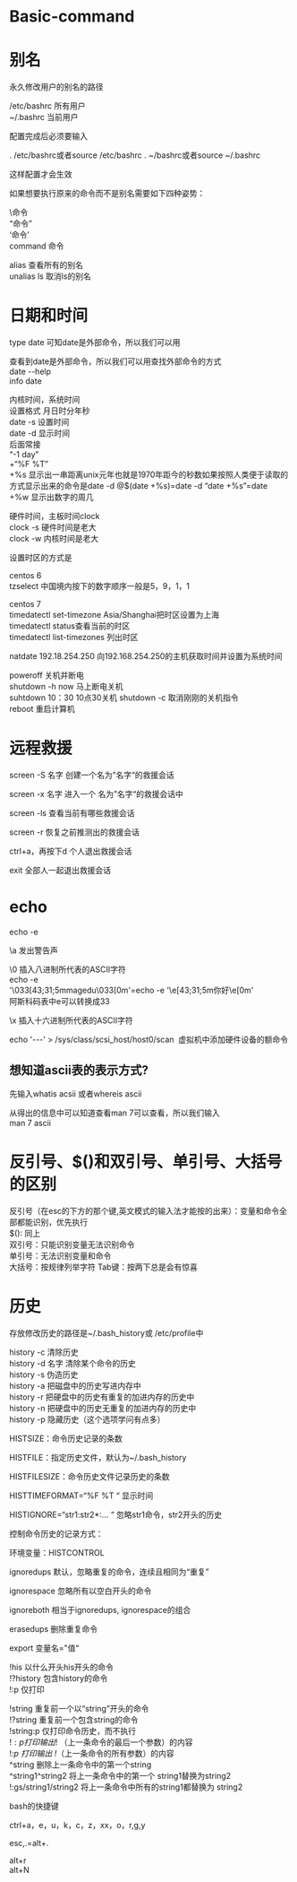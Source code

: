 # Basic-command
# __别名__  
 
永久修改用户的别名的路径  

/etc/bashrc   所有用户  
~/.bashrc     当前用户 

配置完成后必须要输入  

. /etc/bashrc或者source /etc/bashrc
. ~/bashrc或者source ~/.bashrc  

这样配置才会生效  

如果想要执行原来的命令而不是别名需要如下四种姿势：  

\命令  
“命令”  
‘命令’  
command  命令


alias  查看所有的别名  
unalias ls  取消ls的别名  

# __日期和时间__

type date  可知date是外部命令，所以我们可以用

查看到date是外部命令，所以我们可以用查找外部命令的方式  
date --help  
info date  

内核时间，系统时间    
设置格式  月日时分年秒  
date -s  设置时间  
date -d  显示时间  
后面常接  
“-1 day”  
+“%F %T”  
+%s  显示出一串距离unix元年也就是1970年距今的秒数如果按照人类便于读取的方式显示出来的命令是date -d @$(date +%s)=date -d “date +%s”=date  
+%w  显示出数字的周几

硬件时间，主板时间clock  
clock -s 硬件时间是老大  
clock -w 内核时间是老大  
  
设置时区的方式是    

centos 6  
tzselect 中国境内按下的数字顺序一般是5，9，1，1  

centos 7  
timedatectl set-timezone Asia/Shanghai把时区设置为上海  
timedatectl status查看当前的时区  
timedatectl list-timezones  列出时区

natdate 192.18.254.250  向192.168.254.250的主机获取时间并设置为系统时间   


poweroff 关机并断电  
shutdown -h now 马上断电关机   
suhtdown 10：30  10点30关机 
shutdown -c 取消刚刚的关机指令  
reboot  重启计算机


# __远程救援__  

screen -S 名字  创建一个名为”名字“的救援会话  

screen -x 名字   进入一个 名为”名字“的救援会话中  

screen -ls  查看当前有哪些救援会话   

screen -r  恢复之前推测出的救援会话  

ctrl+a，再按下d   个人退出救援会话  

exit   全部人一起退出救援会话  

# __echo__  

echo -e 

\a   发出警告声   

\0   插入八进制所代表的ASCII字符   
  echo -e   
'\033[43;31;5mmagedu\033[0m'=echo -e '\e[43;31;5m你好\e[0m'  
阿斯科码表中e可以转换成33

\x  插入十六进制所代表的ASCII字符  

echo '---' > /sys/class/scsi_host/host0/scan  虚拟机中添加硬件设备的额命令

## __想知道ascii表的表示方式?__  
先输入whatis acsii 或者whereis ascii

从得出的信息中可以知道查看man 7可以查看，所以我们输入  
man 7 ascii 

# __反引号、$()和双引号、单引号、大括号的区别__

反引号（在esc的下方的那个键,英文模式的输入法才能按的出来）：变量和命令全部都能识别，优先执行  
$(): 同上  
双引号：只能识别变量无法识别命令  
单引号：无法识别变量和命令  
大括号：按规律列举字符
Tab键：按两下总是会有惊喜  

# __历史__  
存放修改历史的路径是~/.bash_history或 /etc/profile中

history -c 清除历史  
history -d 名字  清除某个命令的历史   
history -s 伪造历史      
history -a  把磁盘中的历史写进内存中  
history -r  把硬盘中的历史有重复的加进内存的历史中    
history -n 把硬盘中的历史无重复的加进内存的历史中  
history -p  隐藏历史（这个选项学问有点多）  

HISTSIZE：命令历史记录的条数    

HISTFILE：指定历史文件，默认为~/.bash_history    

HISTFILESIZE：命令历史文件记录历史的条数    

HISTTIMEFORMAT=“%F %T “ 显示时间  

HISTIGNORE=“str1:str2*:… “ 忽略str1命令，str2开头的历史    

控制命令历史的记录方式：    

环境变量：HISTCONTROL    

ignoredups 默认，忽略重复的命令，连续且相同为“重复”  

ignorespace 忽略所有以空白开头的命令    

ignoreboth 相当于ignoredups, ignorespace的组合    

erasedups 删除重复命令    

export 变量名="值“    

!his   以什么开头his开头的命令  
!?history   包含history的命令  
!:p   仅打印  


!string 重复前一个以“string”开头的命令  
!?string 重复前一个包含string的命令  
!string:p 仅打印命令历史，而不执行  
!$:p 打印输出 !$ （上一条命令的最后一个参数）的内容  
!*:p 打印输出 !*（上一条命令的所有参数）的内容  
^string 删除上一条命令中的第一个string  
^string1^string2 将上一条命令中的第一个 string1替换为string2  
!:gs/string1/string2 将上一条命令中所有的string1都替换为 string2  


bash的快捷键  

ctrl+a，e，u，k，c，z，xx，o，r,g,y

esc,.=alt+.  

alt+r  
alt+N
